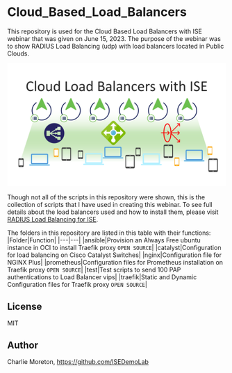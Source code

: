 # Cloud_Based_Load_Balancers

This repository is used for the Cloud Based Load Balancers with ISE webinar that was given on June 15, 2023.  The purpose of the webinar was to show RADIUS Load Balancing (udp) with load balancers located in Public Clouds.

![Cloud Based Load Balancers Webinar Cover](https://github.com/ISEDemoLab/Cloud_Based_Load_Balancers/blob/main/images/Cloud_Based_Load_Balancers.png)


Though not all of the scripts in this repository were shown, this is the collection of scripts that I have used in creating this webinar.  To see full details about the load balancers used and how to install them, please visit [RADIUS Load Balancing for ISE](https://cs.co/ise-lb).

The folders in this repository are listed in this table with their functions:
|Folder|Function|
|---|---|
|ansible|Provision an Always Free ubuntu instance in OCI to install Traefik proxy `OPEN SOURCE`|
|catalyst|Configuration for load balancing on Cisco Catalyst Switches|
|nginx|Configuration file for NGINX Plus|
|prometheus|Configuration files for Prometheus installation on Traefik proxy `OPEN SOURCE`|
|test|Test scripts to send 100 PAP authentications to Load Balancer vips|
|traefik|Static and Dynamic Configuration files for Traefik proxy `OPEN SOURCE`|

## License

MIT

## Author

Charlie Moreton, <https://github.com/ISEDemoLab>